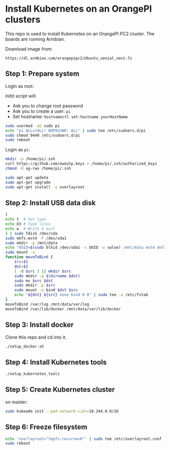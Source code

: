 # Install Kubernetes on an OrangePI clusters

This repo is used to install Kubernetes on an OrangePI PC2 cluster.
The boards are running Armbian.

Download image from:

```plain
https://dl.armbian.com/orangepipc2/Ubuntu_xenial_next.7z
```

## Step 1: Prepare system

Login as root:

Initit script will:

- Ask you to change root password
- Ask you to create a user: `pi`
- Set hostname: `hostnamectl set-hostname yourHostName`

```bash
sudo usermod -aG sudo pi
echo "pi ALL=(ALL) NOPASSWD: ALL" | sudo tee /etc/sudoers.d/pi
sudo chmod 0440 /etc/sudoers.d/pi
sudo reboot
```

Login as `pi`:

```bash
mkdir -p /home/pi/.ssh
curl https://github.com/ewoutp.keys > /home/pi/.ssh/authorized_keys
chmod -R og-rwx /home/pi/.ssh

sudo apt-get update
sudo apt-get upgrade
sudo apt-get install -y overlayroot
```

## Step 2: Install USB data disk

```bash
(
echo t  # Set type
echo 83 # Type linux
echo w  # Write & exit
) | sudo fdisk /dev/sda
sudo mkfs.ext4 -F /dev/sda1
sudo mkdir -p /mnt/data
echo "UUID=$(sudo blkid /dev/sda1 -s UUID -o value) /mnt/data ext4 defaults,noatime,nodiratime 0"  | sudo tee -a /etc/fstab
sudo mount -a
function moveToBind {
    src=$1
    dst=$2
    [ -d $src ] || mkdir $src
    sudo mkdir -p $(dirname $dst)
    sudo mv $src $dst
    sudo mkdir -p $src
    sudo mount -o bind $dst $src
    echo "${dst} ${src} none bind 0 0" | sudo tee -a /etc/fstab
}
moveToBind /var/log /mnt/data/var/log
moveToBind /var/lib/docker /mnt/data/var/lib/docker
```

## Step 3: Install docker

Clone this repo and cd into it.

```bash
./setup_docker.sh
```

## Step 4: Install Kubernetes tools

```bash
./setup_kubernetes_tools
```

## Step 5: Create Kubernetes cluster

on master:

```bash
sudo kubeadm init --pod-network-cidr=10.244.0.0/16
```

## Step 6: Freeze filesystem

```bash
echo 'overlayroot="tmpfs:recurse=0"' | sudo tee /etc/overlayroot.conf
sudo reboot
```
